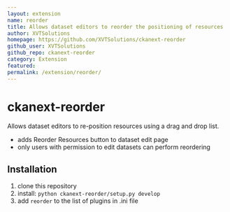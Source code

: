 ```yaml
---
layout: extension
name: reorder
title: Allows dataset editors to reorder the positioning of resources
author: XVTSolutions
homepage: https://github.com/XVTSolutions/ckanext-reorder
github_user: XVTSolutions
github_repo: ckanext-reorder
category: Extension
featured: 
permalink: /extension/reorder/
---
```



ckanext-reorder
============
Allows dataset editors to re-position resources using a drag and drop list. 
+ adds Reorder Resources button to dataset edit page
+ only users with permission to edit datasets can perform reordering

Installation
-------------
1. clone this repository 
2. install: `python ckanext-reorder/setup.py develop`
3. add `reorder` to the list of plugins in .ini file


